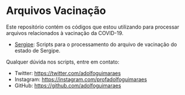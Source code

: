 # Arquivos Vacinação

Este repositório contém os códigos que estou utilizando para processar arquivos relacionados à vacinação da COVID-19. 

* [Sergipe](Sergipe/): Scripts para o processamento do arquivo de vacinação do estado de Sergipe. 







Qualquer dúvida nos scripts, entre em contato: 
* Twitter: https://twitter.com/adolfoguimaraes
* Instagram: https://instagram.com/profadolfoguimaraes
* GitHub: https://github.com/adolfoguimaraes